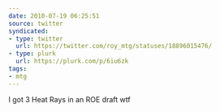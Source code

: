 ```yaml
---
date: 2010-07-19 06:25:51
source: twitter
syndicated:
- type: twitter
  url: https://twitter.com/roy_mtg/statuses/18896015476/
- type: plurk
  url: https://plurk.com/p/6iu6zk
tags:
- mtg
---
```


I got 3 Heat Rays in an ROE draft wtf
